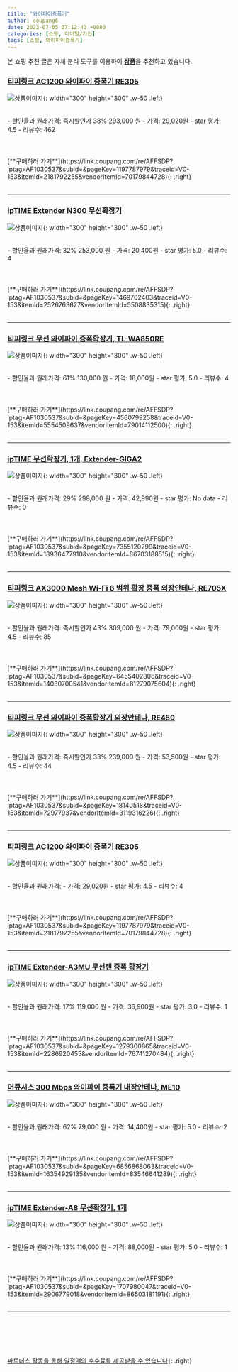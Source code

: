 ```yaml
---
title: "와이파이증폭기"
author: coupang6
date: 2023-07-05 07:12:43 +0800
categories: [쇼핑, 디이털/가전]
tags: [쇼핑, 와이파이증폭기]
---
```


본 쇼핑 추천 글은 자체 분석 도구를 이용하여 [**상품**](https://link.coupang.com/a/bao1ui)을 추천하고 있습니다.

### [티피링크 AC1200 와이파이 증폭기 RE305](https://link.coupang.com/re/AFFSDP?lptag=AF1030537&subid=&pageKey=1197787979&traceid=V0-153&itemId=2181792255&vendorItemId=70179844728)

![상품이미지](https://thumbnail9.coupangcdn.com/thumbnails/remote/230x230ex/image/retail/images/4349617202026439-73198da1-b5f9-4554-a110-901c19f3e8b2.jpg){: width="300" height="300" .w-50 .left}


<br>
- 할인율과 원래가격: 즉시할인가 38%  293,000   원
- 가격: 29,020원
- star 평가: 4.5
- 리뷰수: 462
<br>
<br>
<br>
<br>
[**구매하러 가기**](https://link.coupang.com/re/AFFSDP?lptag=AF1030537&subid=&pageKey=1197787979&traceid=V0-153&itemId=2181792255&vendorItemId=70179844728){: .right}
<br>
<br>

---

### [ipTIME Extender N300 무선확장기](https://link.coupang.com/re/AFFSDP?lptag=AF1030537&subid=&pageKey=1469702403&traceid=V0-153&itemId=2526763627&vendorItemId=5508835315)

![상품이미지](https://thumbnail10.coupangcdn.com/thumbnails/remote/230x230ex/image/retail/images/2019/10/24/18/1/6193cc18-401f-4044-805b-440ddc445bc6.jpg){: width="300" height="300" .w-50 .left}


<br>
- 할인율과 원래가격: 32%  253,000   원
- 가격: 20,400원
- star 평가: 5.0
- 리뷰수: 4
<br>
<br>
<br>
<br>
[**구매하러 가기**](https://link.coupang.com/re/AFFSDP?lptag=AF1030537&subid=&pageKey=1469702403&traceid=V0-153&itemId=2526763627&vendorItemId=5508835315){: .right}
<br>
<br>

---

### [티피링크 무선 와이파이 증폭확장기, TL-WA850RE](https://link.coupang.com/re/AFFSDP?lptag=AF1030537&subid=&pageKey=4560799258&traceid=V0-153&itemId=5554509637&vendorItemId=79014112500)

![상품이미지](https://thumbnail10.coupangcdn.com/thumbnails/remote/230x230ex/image/vendor_inventory/5179/407209dd6cdd1fb194abc363be74bcb1d4ce3244e1ff9d8fb17c4a99c135.jpeg){: width="300" height="300" .w-50 .left}


<br>
- 할인율과 원래가격: 61%  130,000   원
- 가격: 18,000원
- star 평가: 5.0
- 리뷰수: 4
<br>
<br>
<br>
<br>
[**구매하러 가기**](https://link.coupang.com/re/AFFSDP?lptag=AF1030537&subid=&pageKey=4560799258&traceid=V0-153&itemId=5554509637&vendorItemId=79014112500){: .right}
<br>
<br>

---

### [ipTIME 무선확장기, 1개, Extender-GIGA2](https://link.coupang.com/re/AFFSDP?lptag=AF1030537&subid=&pageKey=7355120299&traceid=V0-153&itemId=18936477910&vendorItemId=86703188515)

![상품이미지](https://thumbnail8.coupangcdn.com/thumbnails/remote/230x230ex/image/vendor_inventory/ff32/ac04110aadf97a0e4dbd470ac114e1f77e814e98b97d95014b982f43fb97.jpg){: width="300" height="300" .w-50 .left}


<br>
- 할인율과 원래가격: 29%  298,000   원
- 가격: 42,990원
- star 평가: No data
- 리뷰수: 0
<br>
<br>
<br>
<br>
[**구매하러 가기**](https://link.coupang.com/re/AFFSDP?lptag=AF1030537&subid=&pageKey=7355120299&traceid=V0-153&itemId=18936477910&vendorItemId=86703188515){: .right}
<br>
<br>

---

### [티피링크 AX3000 Mesh Wi-Fi 6 범위 확장 증폭 외장안테나, RE705X](https://link.coupang.com/re/AFFSDP?lptag=AF1030537&subid=&pageKey=6455402806&traceid=V0-153&itemId=14030700541&vendorItemId=81279075604)

![상품이미지](https://thumbnail9.coupangcdn.com/thumbnails/remote/230x230ex/image/retail/images/8322288127541869-3fd7c595-16e4-4d01-aa7f-7a80c512ced7.jpg){: width="300" height="300" .w-50 .left}


<br>
- 할인율과 원래가격: 즉시할인가 43%  309,000   원
- 가격: 79,000원
- star 평가: 4.5
- 리뷰수: 85
<br>
<br>
<br>
<br>
[**구매하러 가기**](https://link.coupang.com/re/AFFSDP?lptag=AF1030537&subid=&pageKey=6455402806&traceid=V0-153&itemId=14030700541&vendorItemId=81279075604){: .right}
<br>
<br>

---

### [티피링크 무선 와이파이 증폭확장기 외장안테나, RE450](https://link.coupang.com/re/AFFSDP?lptag=AF1030537&subid=&pageKey=18140518&traceid=V0-153&itemId=72977937&vendorItemId=3119316226)

![상품이미지](https://thumbnail7.coupangcdn.com/thumbnails/remote/230x230ex/image/retail/images/6089186281929708-8ad5df84-ca76-44ad-a53a-b59c607cbea3.jpg){: width="300" height="300" .w-50 .left}


<br>
- 할인율과 원래가격: 즉시할인가 33%  239,000   원
- 가격: 53,500원
- star 평가: 4.5
- 리뷰수: 44
<br>
<br>
<br>
<br>
[**구매하러 가기**](https://link.coupang.com/re/AFFSDP?lptag=AF1030537&subid=&pageKey=18140518&traceid=V0-153&itemId=72977937&vendorItemId=3119316226){: .right}
<br>
<br>

---

### [티피링크 AC1200 와이파이 증폭기 RE305](https://link.coupang.com/re/AFFSDP?lptag=AF1030537&subid=&pageKey=1197787979&traceid=V0-153&itemId=2181792255&vendorItemId=70179844728)

![상품이미지](https://thumbnail9.coupangcdn.com/thumbnails/remote/230x230ex/image/retail/images/4349617202026439-73198da1-b5f9-4554-a110-901c19f3e8b2.jpg){: width="300" height="300" .w-50 .left}


<br>
- 할인율과 원래가격: 
- 가격: 29,020원
- star 평가: 4.5
- 리뷰수: 4
<br>
<br>
<br>
<br>
[**구매하러 가기**](https://link.coupang.com/re/AFFSDP?lptag=AF1030537&subid=&pageKey=1197787979&traceid=V0-153&itemId=2181792255&vendorItemId=70179844728){: .right}
<br>
<br>

---

### [ipTIME Extender-A3MU 무선랜 증폭 확장기](https://link.coupang.com/re/AFFSDP?lptag=AF1030537&subid=&pageKey=1279300865&traceid=V0-153&itemId=2286920455&vendorItemId=76741270484)

![상품이미지](https://thumbnail6.coupangcdn.com/thumbnails/remote/230x230ex/image/vendor_inventory/18a7/be1cd605e9748457dd3569ec171bdddaaf6da84aa918f2f8f76f3566e6b5.jpg){: width="300" height="300" .w-50 .left}


<br>
- 할인율과 원래가격: 17%  119,000   원
- 가격: 36,900원
- star 평가: 3.0
- 리뷰수: 1
<br>
<br>
<br>
<br>
[**구매하러 가기**](https://link.coupang.com/re/AFFSDP?lptag=AF1030537&subid=&pageKey=1279300865&traceid=V0-153&itemId=2286920455&vendorItemId=76741270484){: .right}
<br>
<br>

---

### [머큐시스 300 Mbps 와이파이 증폭기 내장안테나, ME10](https://link.coupang.com/re/AFFSDP?lptag=AF1030537&subid=&pageKey=6856868063&traceid=V0-153&itemId=16354929135&vendorItemId=83546641289)

![상품이미지](https://thumbnail9.coupangcdn.com/thumbnails/remote/230x230ex/image/retail/images/2022/10/20/16/0/e83ac696-a39c-423a-bb52-b874e0e071ae.jpg){: width="300" height="300" .w-50 .left}


<br>
- 할인율과 원래가격: 62%  79,000   원
- 가격: 14,400원
- star 평가: 5.0
- 리뷰수: 2
<br>
<br>
<br>
<br>
[**구매하러 가기**](https://link.coupang.com/re/AFFSDP?lptag=AF1030537&subid=&pageKey=6856868063&traceid=V0-153&itemId=16354929135&vendorItemId=83546641289){: .right}
<br>
<br>

---

### [ipTIME Extender-A8 무선확장기, 1개](https://link.coupang.com/re/AFFSDP?lptag=AF1030537&subid=&pageKey=1707980047&traceid=V0-153&itemId=2906779018&vendorItemId=86503181191)

![상품이미지](https://thumbnail8.coupangcdn.com/thumbnails/remote/230x230ex/image/retail/images/2020/06/16/14/2/7e0ebe58-4beb-4e6f-a5c3-f861d6f846f5.jpg){: width="300" height="300" .w-50 .left}


<br>
- 할인율과 원래가격: 13%  116,000   원
- 가격: 88,000원
- star 평가: 5.0
- 리뷰수: 1
<br>
<br>
<br>
<br>
[**구매하러 가기**](https://link.coupang.com/re/AFFSDP?lptag=AF1030537&subid=&pageKey=1707980047&traceid=V0-153&itemId=2906779018&vendorItemId=86503181191){: .right}
<br>
<br>

---
<br><br><br><br><br> [파트너스 활동을 통해 일정액의 수수료를 제공받을 수 있습니다](https://link.coupang.com/a/bao1ui){: .right}